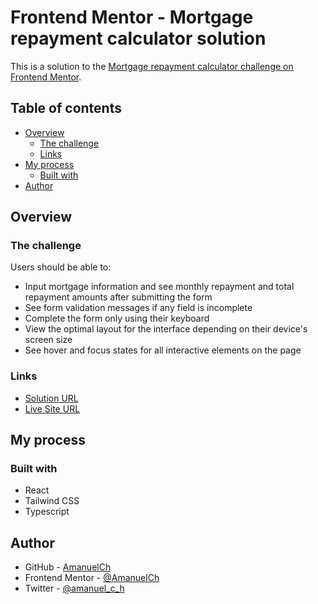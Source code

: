 # Frontend Mentor - Mortgage repayment calculator solution

This is a solution to the [Mortgage repayment calculator challenge on Frontend Mentor](https://www.frontendmentor.io/challenges/mortgage-repayment-calculator-Galx1LXK73).

## Table of contents

- [Overview](#overview)
  - [The challenge](#the-challenge)
  - [Links](#links)
- [My process](#my-process)
  - [Built with](#built-with)
- [Author](#author)

## Overview

### The challenge

Users should be able to:

- Input mortgage information and see monthly repayment and total repayment amounts after submitting the form
- See form validation messages if any field is incomplete
- Complete the form only using their keyboard
- View the optimal layout for the interface depending on their device's screen size
- See hover and focus states for all interactive elements on the page

### Links

- [Solution URL](https://www.frontendmentor.io/solutions/mortgage-repayment-calculator-CTT-k7kh1J)
- [Live Site URL](https://mortgage-calculator-frontend-me.netlify.app/)

## My process

### Built with

- React
- Tailwind CSS
- Typescript

## Author

- GitHub - [AmanuelCh](https://github.com/AmanuelCh)
- Frontend Mentor - [@AmanuelCh](https://www.frontendmentor.io/profile/AmanuelCh)
- Twitter - [@amanuel_c_h](https://x.com/amanuel_c_h)